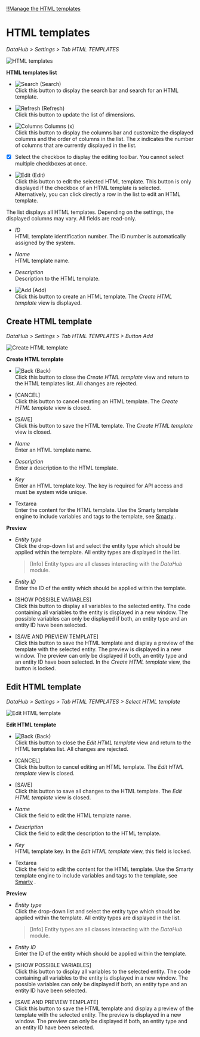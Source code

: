 [!!Manage the HTML templates](../Operation/03_ManageHTMLTemplates.md)

# HTML templates

*DataHub > Settings > Tab HTML TEMPLATES*

![HTML templates](../../Assets/Screenshots/DataHub/Settings/HTMLTemplates/HTMLTemplates.png "[HTML templates]")

**HTML templates list**

- ![Search](../../Assets/Icons/Search.png "[Search]") (Search)   
    Click this button to display the search bar and search for an HTML template.

[comment]: <> (Wonach kann ich suchen? Nur name und description?)

- ![Refresh](../../Assets/Icons/Refresh01.png "[Refresh]") (Refresh)   
    Click this button to update the list of dimensions.

- ![Columns](../../Assets/Icons/Columns.png "[Columns]") Columns (x)   
    Click this button to display the columns bar and customize the displayed columns and the order of columns in the list. The *x* indicates the number of columns that are currently displayed in the list.

- [x]     
    Select the checkbox to display the editing toolbar. You cannot select multiple checkboxes at once.

- ![Edit](../../Assets/Icons/Edit01.png "[Edit]") (Edit)   
    Click this button to edit the selected HTML template. This button is only displayed if the checkbox of an HTML template is selected. Alternatively, you can click directly a row in the list to edit an HTML template.   

The list displays all HTML templates. Depending on the settings, the displayed columns may vary. All fields are read-only.

- *ID*   
    HTML template identification number. The ID number is automatically assigned by the system.

- *Name*   
    HTML template name.

- *Description*   
    Description to the HTML template.

- ![Add](../../Assets/Icons/Plus01.png "[Add]") (Add)   
    Click this button to create an HTML template. The *Create HTML template* view is displayed.   


## Create HTML template

*DataHub > Settings > Tab HTML TEMPLATES > Button Add*

![Create HTML template](../../Assets/Screenshots/DataHub/Settings/HTMLTemplates/CreateHTMLTemplate.png "[Create HTML template]")

**Create HTML template**

- ![Back](../../Assets/Icons/Back02.png "[Back]") (Back)   
    Click this button to close the *Create HTML template* view and return to the HTML templates list. All changes are rejected.

- [CANCEL]   
    Click this button to cancel creating an HTML template. The *Create HTML template* view is closed.

- [SAVE]   
    Click this button to save the HTML template. The *Create HTML template* view is closed.

- *Name*   
    Enter an HTML template name.

- *Description*   
    Enter a description to the HTML template.

- *Key*   
    Enter an HTML template key. The key is required for API access and must be system wide unique.

- Textarea   
    Enter the content for the HTML template. Use the Smarty template engine to include variables and tags to the template, see [Smarty](https://www.smarty.net/) .    

**Preview**

- *Entity type*   
    Click the drop-down list and select the entity type which should be applied within the template. All entity types are displayed in the list.

    > [Info] Entity types are all classes interacting with the *DataHub* module.

- *Entity ID*   
    Enter the ID of the entity which should be applied within the template.

- [SHOW POSSIBLE VARIABLES]   
    Click this button to display all variables to the selected entity. The code containing all variables to the entity is displayed in a new window. The possible variables can only be displayed if both, an entity type and an entity ID have been selected.

- [SAVE AND PREVIEW TEMPLATE]   
    Click this button to save the HTML template and display a preview of the template with the selected entity. The preview is displayed in a new window. The preview can only be displayed if both, an entity type and an entity ID have been selected. In the *Create HTML template* view, the button is locked.

[comment]: <> (Ist das so gedacht, dass ich den Button nicht klicken kann?)



## Edit HTML template

*DataHub > Settings > Tab HTML TEMPLATES > Select HTML template*

![Edit HTML template](../../Assets/Screenshots/DataHub/Settings/HTMLTemplates/EditHTMLTemplate.png "[Edit HTML template]")

**Edit HTML template**

- ![Back](../../Assets/Icons/Back02.png "[Back]") (Back)   
    Click this button to close the *Edit HTML template* view and return to the HTML templates list. All changes are rejected.

- [CANCEL]   
    Click this button to cancel editing an HTML template. The *Edit HTML template* view is closed.

- [SAVE]   
    Click this button to save all changes to the HTML template. The *Edit HTML template* view is closed.

- *Name*   
    Click the field to edit the HTML template name.

- *Description*   
    Click the field to edit the description to the HTML template.

- *Key*   
    HTML template key. In the *Edit HTML template* view, this field is locked.

- Textarea   
    Click the field to edit the content for the HTML template. Use the Smarty template engine to include variables and tags to the template, see [Smarty](https://www.smarty.net/) .   

**Preview**

- *Entity type*   
    Click the drop-down list and select the entity type which should be applied within the template. All entity types are displayed in the list.

    > [Info] Entity types are all classes interacting with the *DataHub* module.


- *Entity ID*   
    Enter the ID of the entity which should be applied within the template.

- [SHOW POSSIBLE VARIABLES]   
    Click this button to display all variables to the selected entity. The code containing all variables to the entity is displayed in a new window. The possible variables can only be displayed if both, an entity type and an entity ID have been selected.

- [SAVE AND PREVIEW TEMPLATE]   
    Click this button to save the HTML template and display a preview of the template with the selected entity. The preview is displayed in a new  window. The preview can only be displayed if both, an entity type and an entity ID have been selected.
